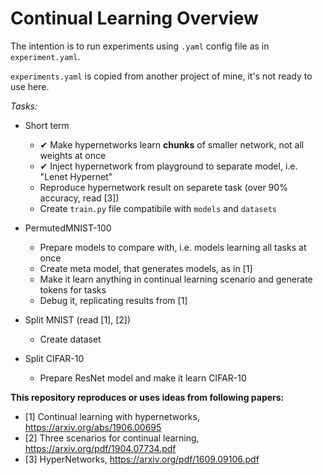 # Continual Learning Overview

The intention is to run experiments using `.yaml` config file as in `experiment.yaml`.

`experiments.yaml` is copied from another project of mine, it's not ready to use here.

*Tasks:*
* Short term
    * ✔ Make hypernetworks learn **chunks** of smaller network, not all weights at once
    * ✔ Inject hypernetwork from playground to separate model, i.e. "Lenet Hypernet"
    * Reproduce hypernetwork result on separete task (over 90% accuracy, read [3])
    * Create `train.py` file compatibile with `models` and `datasets`
    
    
* PermutedMNIST-100
    * Prepare models to compare with, i.e. models learning all tasks at once
    * Create meta model, that generates models, as in [1]
    * Make it learn anything in continual learning scenario and generate tokens for tasks
    * Debug it, replicating results from [1]
    
    
* Split MNIST (read [1], [2]) 
    * Create dataset
    
    
* Split CIFAR-10
    * Prepare ResNet model and make it learn CIFAR-10
    
    
**This repository reproduces or uses ideas from following papers:**
* [1] Continual learning with hypernetworks, https://arxiv.org/abs/1906.00695
* [2] Three scenarios for continual learning, https://arxiv.org/pdf/1904.07734.pdf
* [3] HyperNetworks, https://arxiv.org/pdf/1609.09106.pdf
